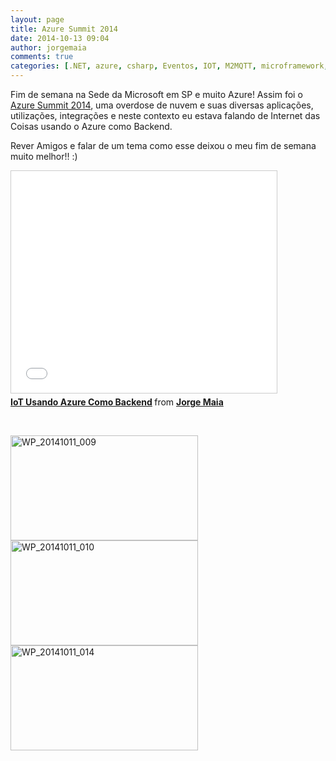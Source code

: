 ```yaml
---
layout: page
title: Azure Summit 2014
date: 2014-10-13 09:04
author: jorgemaia
comments: true
categories: [.NET, azure, csharp, Eventos, IOT, M2MQTT, microframework, MQTT, netduino, RSMB]
---
```

Fim de semana na Sede da Microsoft em SP e muito Azure! Assim foi o <a href="http://www.azuresummitbrasil.com.br/2014/#/">Azure Summit 2014</a>, uma overdose de nuvem e suas diversas aplicações, utilizações, integrações e neste contexto eu estava falando de Internet das Coisas usando o Azure como Backend.

Rever Amigos e falar de um tema como esse deixou o meu fim de semana muito melhor!! :)

<iframe src="//www.slideshare.net/slideshow/embed_code/40447386" width="425" height="355" frameborder="0" marginwidth="0" marginheight="0" scrolling="no" style="border:1px solid #CCC; border-width:1px; margin-bottom:5px; max-width: 100%;" allowfullscreen> </iframe> <div style="margin-bottom:5px"> <strong> <a href="//www.slideshare.net/JorgeMaia1/iot-usando-azure-como-backend" title="IoT Usando Azure Como Backend" target="_blank">IoT Usando Azure Como Backend</a> </strong> from <strong><a href="//www.slideshare.net/JorgeMaia1" target="_blank">Jorge Maia</a></strong> </div>

&nbsp;

<a href="http://www.jorgemaia.com.br/wp-content/uploads/2014/10/WP_20141011_009.jpg"><img class="alignnone size-medium wp-image-79" src="http://www.jorgemaia.com.br/wp-content/uploads/2014/10/WP_20141011_009-300x168.jpg" alt="WP_20141011_009" width="300" height="168" /></a> <a href="http://www.jorgemaia.com.br/wp-content/uploads/2014/10/WP_20141011_010.jpg"><img class="alignnone size-medium wp-image-80" src="http://www.jorgemaia.com.br/wp-content/uploads/2014/10/WP_20141011_010-300x168.jpg" alt="WP_20141011_010" width="300" height="168" /></a> <a href="http://www.jorgemaia.com.br/wp-content/uploads/2014/10/WP_20141011_014.jpg"><img class="alignnone size-medium wp-image-81" src="http://www.jorgemaia.com.br/wp-content/uploads/2014/10/WP_20141011_014-300x168.jpg" alt="WP_20141011_014" width="300" height="168" /></a>

&nbsp;
